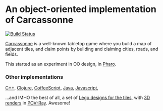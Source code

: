 # An object-oriented implementation of Carcassonne

[![Build Status](https://travis-ci.org/cdlm/pharo-carcassonne.svg?branch=master)](https://travis-ci.org/cdlm/pharo-carcassonne)

[Carcassonne](http://www.hans-im-glueck.de/english/) is a well-known tabletop
game where you build a map of adjacent tiles, and claim points by building and
claiming cities, roads, and fields.

This started as an experiment in OO design, in [Pharo](http://pharo.org).

### Other implementations

[C++](https://github.com/ThomasHermans/Carcassonne),
[Clojure](https://github.com/djui/carcassonne),
[CoffeeScript](https://github.com/josherich/carcassonne),
[Java](https://github.com/svenmeys/Carcassonne),
[Javascript](https://github.com/andreasonny83/carcassonne-scoreboard-client),

…and IMHO the best of all, a set
of [Lego designs for the tiles](http://www.iamcal.com/lego-carcassonne/),
with [3D renders](http://www.iamcal.com/lego-carcassonne/)
in [POV-Ray](http://povray.org). Awesome!
